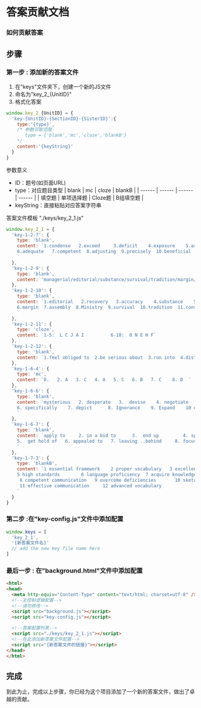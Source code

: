 # 答案贡献文档
### 如何贡献答案

## 步骤
### 第一步 : 添加新的答案文件
1. 在"keys"文件夹下，创建一个新的JS文件
2. 命名为"key_2_{UnitID}"
3. 格式化答案
```js
window.key_2_{UnitID} = {
  'key-{UnitID}-{SectionID}-{SisterID}':{
    type:'{type}',
    /* 参数可取范围
       type = {'blank','mc','cloze','blankB'}
    */
    content:'{keyString}'
  }
}
```
参数意义
* ID：题号(如页面URL)
* type：对应题目类型
  | blank | mc | cloze | blankB |
  | ------ | ------ | ------ | ------ |
  | 填空题 | 单项选择题 | Cloze题 | B组填空题 |
* keyString：直接粘贴对应答案字符串

答案文件模板 "./keys/key_2_1.js"
```js
window.key_2_1 = {
  'key-1-2-7': {
    type: 'blank',
    content: `1.condense   2.exceed     3.deficit    4.exposure    5.asset  
    6.adequate   7.competent  8.adjusting  9.precisely  10.beneficial
    `
  },
  'key-1-2-9': {
    type: 'blank',
    content: 'managerial/editorial/substance/survival/tradition/margin/consistency/accuracy/efficient/recovery/ministry/assembly'
  },
  'key-1-2-10': {
    type: 'blank',
    content: `1.editorial   2.recovery   3.accuracy    4.substance    5.managerial 
    6.margin  7.assembly  8.Ministry  9.survival  10.tradition  11.consistency   12.efficient
    `
  },
  'key-1-2-11': {
    type: 'cloze',
    content: `1-5:  L C J A I          6-10:  O N E H F`
  },
  'key-1-2-12': {
    type: 'blank',
    content: `1.feel obliged to  2.be serious about  3.run into  4.distinguish between  5.thrust upon   6.was allergic to   7.get lost  8.be attracted to  9.make sense   10.looked upon as`
  },
  'key-1-6-4': {
    type: 'mc',
    content: `D.   2. A   3. C   4. A   5. C   6. B   7. C    8. D  `
  },
  'key-1-6-6': {
    type: 'blank',
    content: `mysterious   2. desperate   3.  devise    4. negotiate   5.  recalled 
    6. specifically    7. depict      8. Ignorance    9. Expand    10 confusion
    `
  },
  'key-1-6-7': {
    type: 'blank',
    content: `apply to     2. in a bid to      3.  end up         4. speaking of  
    5.  get hold of   6. appealed to   7. leaving ..behind     8. focus on 
    `
  },
  'key-1-7-3': {
    type: 'blankB',
    content: `1 essential framework    2 proper vocabulary   3 excellent control  4 language deficit
    5 high standards        6 language proficiency  7 acquire knowledge 
     8 competent communication   9 overcome deficiencies       10 sketch thoughts 
     11 effective communication     12 advanced vocabulary
    `
  }
}
```
### 第二步 :在"key-config.js"文件中添加配置
```js
window.keys = [
  'key_2_1',
  '{新答案文件名}'
  // add the new key file name here
]
```
### 最后一步 : 在"background.html"文件中添加配置
```html
<html>
<head>
  <meta http-equiv="Content-Type" content="text/html; charset=utf-8" />
  <!--主控制逻辑配置-->
  <!--请勿修改-->
  <script src="background.js"></script>
  <script src="key-config.js"></script>
  
  <!--答案配置列表-->
  <script src="./keys/key_2_1.js"></script>
  <!--在此添加新答案文件配置-->
  <script src="{新答案文件的链接}"></script>
</head>
</html>
```

## 完成
到此为止，完成以上步骤，你已经为这个项目添加了一个新的答案文件，做出了卓越的贡献。

